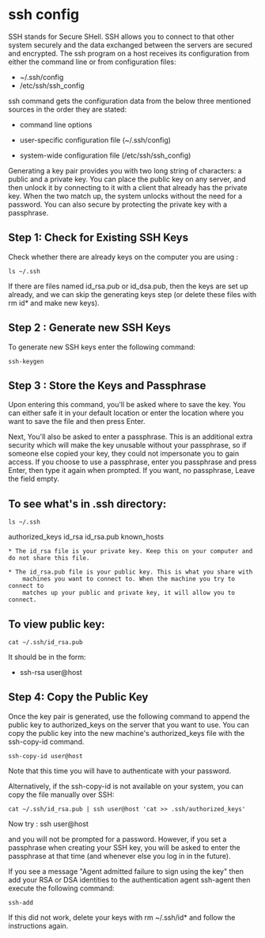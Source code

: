 # ssh config
SSH stands for Secure SHell. SSH allows you to connect to that other system
securely and the data exchanged between the servers are secured and encrypted. 
The ssh program on a host receives its configuration from either the command 
line or from configuration files:
 
   * ~/.ssh/config 
   * /etc/ssh/ssh_config

ssh command gets the configuration data from the below three mentioned sources 
in the order they are stated:
  
   * command line options 
    
   * user-specific configuration file (~/.ssh/config)
    
   * system-wide configuration file (/etc/ssh/ssh_config)

Generating a key pair provides you with two long string of characters: a public
and a private key. You can place the public key on any server, and then unlock 
it by connecting to it with a client that already has the private key. When the
two match up, the system unlocks without the need for a password. You can also 
secure by protecting the private key with a passphrase.

## Step 1: Check for Existing SSH Keys
  
Check whether there are already keys on the computer you are using :
	
	ls ~/.ssh

If there are files named id_rsa.pub or id_dsa.pub, then the keys are set up 
already, and we can skip the generating keys step (or delete these files with
rm id* and make new keys).

## Step 2 : Generate new SSH Keys

To generate new SSH keys enter the following command:

	ssh-keygen

## Step 3 : Store the Keys and Passphrase

Upon entering this command, you'll be asked where to save the key. You can 
either safe it in your default location or enter the location where you want
to save the file and then press Enter.

Next, You'll also be asked to enter a passphrase. This is an additional extra
security which will make the key unusable without your passphrase, so if 
someone else copied your key, they could not impersonate you to gain access. 
If you choose to use a passphrase, enter you passphrase and press Enter, then 
type it again when prompted. If you want, no passphrase, Leave the field empty.

## To see what's in .ssh directory:

	ls ~/.ssh

authorized_keys  id_rsa  id_rsa.pub  known_hosts

	* The id_rsa file is your private key. Keep this on your computer and do not share this file.

	* The id_rsa.pub file is your public key. This is what you share with 
		machines you want to connect to. When the machine you try to connect to
		matches up your public and private key, it will allow you to connect.

## To view public key:

	cat ~/.ssh/id_rsa.pub
	
It should be in the form:

* ssh-rsa <LONG STRING OF RANDOM CHARACTERS> user@host

## Step 4: Copy the Public Key

Once the key pair is generated, use the following command to append the public
key to authorized_keys on the server that you want to use. You can copy the
public key into the new machine's authorized_keys file with the ssh-copy-id 
command. 

	ssh-copy-id user@host

Note that this time you will have to authenticate with your password.

Alternatively, if the ssh-copy-id is not available on your system, you can copy
the file manually over SSH:

	cat ~/.ssh/id_rsa.pub | ssh user@host 'cat >> .ssh/authorized_keys'

Now try :
	ssh user@host 

and you will not be prompted for a password. However, if you set a passphrase 
when creating your SSH key, you will be asked to enter the
passphrase at that time (and whenever else you log in in the future).

If you see a message "Agent admitted failure to sign using the key" then add 
your RSA or DSA identities to the authentication agent ssh-agent then execute the 
following command:

	ssh-add

If this did not work, delete your keys with rm ~/.ssh/id* and follow the 
instructions again.
